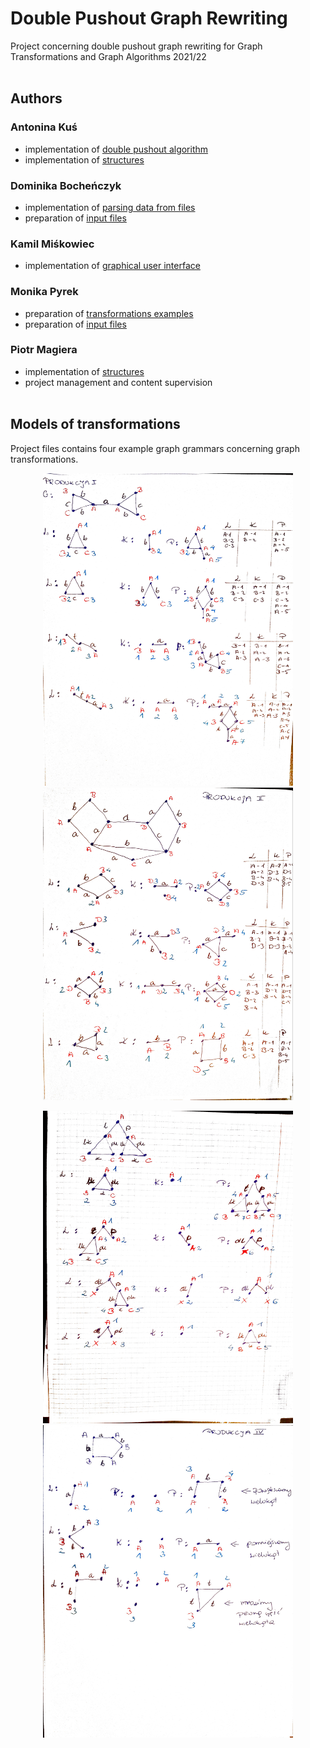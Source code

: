 # Double Pushout Graph Rewriting
Project concerning double pushout graph rewriting for Graph Transformations and Graph Algorithms 2021/22
<br></br>
## Authors
### Antonina Kuś
  - implementation of [double pushout algorithm](src/algorithm.py)
  - implementation of [structures](src/structures.py)
### Dominika Bocheńczyk
  - implementation of [parsing data from files](src/parse.py)
  - preparation of [input files](src/input_files)
### Kamil Miśkowiec 
  - implementation of [graphical user interface](src/gui/gui.py)
### Monika Pyrek
  - preparation of [transformations examples](TiAG-example)
  - preparation of [input files](src/input_files)
### Piotr Magiera
  - implementation of [structures](src/structures.py)
  - project management and content supervision
<br></br>

## Models of transformations
Project files contains four example graph grammars concerning graph transformations.
<p align="center">
  <img src="./TiAG-example/example1.jpg" alt="addStat" width="400" height ="500" />
  <img src="./TiAG-example/example2.jpg" alt="addStat" width="400" height ="500" />
  <br /> 
</p>
<p align="center">
  <img src="./TiAG-example/example3.jpg" alt="addStat" width="400" height ="500" />
  <img src="./TiAG-example/example4.jpg" alt="addStat" width="400" height ="500" />
  <br /> 
</p>
